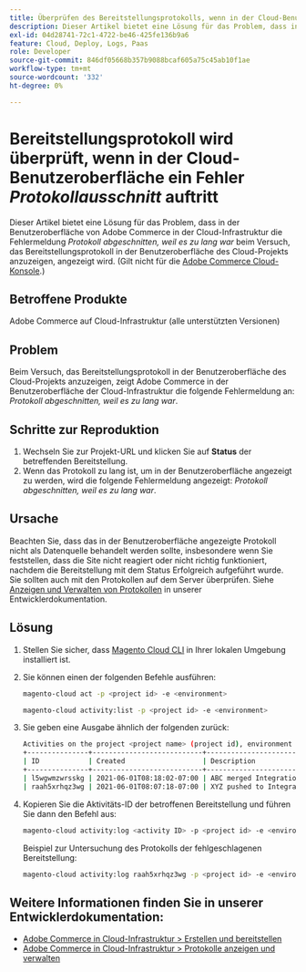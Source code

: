 ```yaml
---
title: Überprüfen des Bereitstellungsprotokolls, wenn in der Cloud-Benutzeroberfläche der Fehler „Protokoll abgeschnitten“ auftritt
description: Dieser Artikel bietet eine Lösung für das Problem, dass in der Benutzeroberfläche von Adobe Commerce in der Cloud-Infrastruktur die Fehlermeldung „Protokoll abgeschnitten, da zu lang war“ angezeigt wird, wenn versucht wird, das Bereitstellungsprotokoll in der Benutzeroberfläche von Cloud Project anzuzeigen.
exl-id: 04d28741-72c1-4722-be46-425fe136b9a6
feature: Cloud, Deploy, Logs, Paas
role: Developer
source-git-commit: 846df05668b357b9088bcaf605a75c45ab10f1ae
workflow-type: tm+mt
source-wordcount: '332'
ht-degree: 0%

---
```


# Bereitstellungsprotokoll wird überprüft, wenn in der Cloud-Benutzeroberfläche ein Fehler *Protokollausschnitt* auftritt

Dieser Artikel bietet eine Lösung für das Problem, dass in der Benutzeroberfläche von Adobe Commerce in der Cloud-Infrastruktur die Fehlermeldung *Protokoll abgeschnitten, weil es zu lang war* beim Versuch, das Bereitstellungsprotokoll in der Benutzeroberfläche des Cloud-Projekts anzuzeigen, angezeigt wird. (Gilt nicht für die [Adobe Commerce Cloud-Konsole](https://console.adobecommerce.com/).)

## Betroffene Produkte

Adobe Commerce auf Cloud-Infrastruktur (alle unterstützten Versionen)

## Problem

Beim Versuch, das Bereitstellungsprotokoll in der Benutzeroberfläche des Cloud-Projekts anzuzeigen, zeigt Adobe Commerce in der Benutzeroberfläche der Cloud-Infrastruktur die folgende Fehlermeldung an: *Protokoll abgeschnitten, weil es zu lang war*.

## Schritte zur Reproduktion

1. Wechseln Sie zur Projekt-URL und klicken Sie auf **Status** der betreffenden Bereitstellung.
1. Wenn das Protokoll zu lang ist, um in der Benutzeroberfläche angezeigt zu werden, wird die folgende Fehlermeldung angezeigt: *Protokoll abgeschnitten, weil es zu lang war*.

## Ursache

Beachten Sie, dass das in der Benutzeroberfläche angezeigte Protokoll nicht als Datenquelle behandelt werden sollte, insbesondere wenn Sie feststellen, dass die Site nicht reagiert oder nicht richtig funktioniert, nachdem die Bereitstellung mit dem Status Erfolgreich aufgeführt wurde. Sie sollten auch mit den Protokollen auf dem Server überprüfen. Siehe [Anzeigen und Verwalten von Protokollen](https://experienceleague.adobe.com/docs/commerce-cloud-service/user-guide/develop/test/log-locations.html) in unserer Entwicklerdokumentation.

## Lösung

1. Stellen Sie sicher, dass [Magento Cloud CLI](https://experienceleague.adobe.com/docs/commerce-cloud-service/user-guide/dev-tools/cloud-cli.html) in Ihrer lokalen Umgebung installiert ist.
1. Sie können einen der folgenden Befehle ausführen:

   ```bash
   magento-cloud act -p <project id> -e <environment>
   ```

   ```bash
   magento-cloud activity:list -p <project id> -e <environment>
   ```

1. Sie geben eine Ausgabe ähnlich der folgenden zurück:

   ```bash
   Activities on the project <project name> (project id), environment <environment>:
   +---------------+---------------------------+-------------------------------------+----------+----------+---------+
   | ID            | Created                   | Description                         | Progress | State    | Result  |
   +---------------+---------------------------+-------------------------------------+----------+----------+---------+
   | l5wgwmzwrsskg | 2021-06-01T08:18:02-07:00 | ABC merged Integration into Staging | 100%     | complete | success |
   | raah5xrhqz3wg | 2021-06-01T08:07:18-07:00 | XYZ pushed to Integration           | 100%     | complete | failure |
   ```

1. Kopieren Sie die Aktivitäts-ID der betroffenen Bereitstellung und führen Sie dann den Befehl aus:

   ```bash
   magento-cloud activity:log <activity ID> -p <project id> -e <environment>
   ```

   Beispiel zur Untersuchung des Protokolls der fehlgeschlagenen Bereitstellung:

   ```bash
   magento-cloud activity:log raah5xrhqz3wg -p <project id> -e <environment>
   ```

## Weitere Informationen finden Sie in unserer Entwicklerdokumentation:

* [Adobe Commerce in Cloud-Infrastruktur > Erstellen und bereitstellen](https://experienceleague.adobe.com/docs/commerce-cloud-service/user-guide/configure/env/configure-env-yaml.html)
* [Adobe Commerce in Cloud-Infrastruktur > Protokolle anzeigen und verwalten](https://experienceleague.adobe.com/docs/commerce-cloud-service/user-guide/develop/test/log-locations.html)
